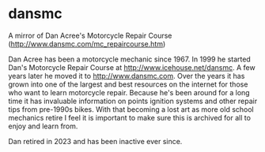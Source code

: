 # dansmc
A mirror of Dan Acree's Motorcycle Repair Course (http://www.dansmc.com/mc_repaircourse.htm)

Dan Acree has been a motorcycle mechanic since 1967.  In 1999 he started Dan's Motorcycle Repair Course at http://www.icehouse.net/dansmc.  A few years later he moved it to http://www.dansmc.com.  Over the years it has grown into one of the largest and best resources on the internet for those who want to learn motorcycle repair.  Because he's been around for a long time it has invaluable information on points ignition systems and other repair tips from pre-1990s bikes.  With that becoming a lost art as more old school mechanics retire I feel it is important to make sure this is archived for all to enjoy and learn from.

Dan retired in 2023 and has been inactive ever since.
